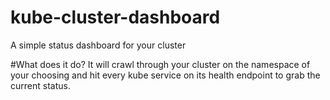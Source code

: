 # kube-cluster-dashboard
A simple status dashboard for your cluster

#What does it do?
It will crawl through your cluster on the namespace of your choosing and hit every kube service on its health endpoint to grab the current status.
